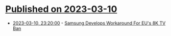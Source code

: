 # [Published on 2023-03-10](index.md)

* [2023-03-10, 23:20:00](https://entertainment.slashdot.org/story/23/03/10/2058234/samsung-develops-workaround-for-eus-8k-tv-ban?utm_source=rss1.0mainlinkanon&utm_medium=feed) - [Samsung Develops Workaround For EU's 8K TV Ban](https://entertainment.slashdot.org/story/23/03/10/2058234/samsung-develops-workaround-for-eus-8k-tv-ban?utm_source=rss1.0mainlinkanon&utm_medium=feed)
